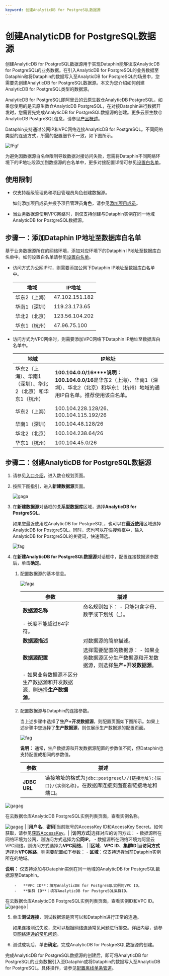 ```yaml
---
keyword: 创建AnalyticDB for PostgreSQL数据源
---
```


# 创建AnalyticDB for PostgreSQL数据源

创建AnalyticDB for PostgreSQL数据源用于实现Dataphin能够读取AnalyticDB for PostgreSQL的业务数据。在引入AnalyticDB for PostgreSQL的业务数据至Dataphin和将Dataphin的数据写入至AnalyticDB for PostgreSQL的场景中，您需要先创建AnalyticDB for PostgreSQL数据源。本文为您介绍如何创建AnalyticDB for PostgreSQL类型的数据源。

AnalyticDB for PostgreSQL即阿里云的云原生数仓AnalyticDB PostgreSQL，如果您使用的是云原生数仓AnalyticDB PostgreSQL，在对接Dataphin进行数据开发时，您需要先完成AnalyticDB for PostgreSQL数据源的创建。更多云原生数仓AnalyticDB PostgreSQL信息，请参见[产品概述](/cn.zh-CN/产品简介/产品概述.md)。

Dataphin支持通过公网IP和VPC网络连接AnalyticDB for PostgreSQL。不同网络类型的连通方式，所需的配置细节不一致，如下图所示。

![fFgf](https://help-static-aliyun-doc.aliyuncs.com/assets/img/zh-CN/2906309261/p304832.png)

为避免因数据源白名单限制导致数据对接访问失败，您需将Dataphin不同网络环境下的IP地址段添加到数据源的白名单中，更多对接配置详情可参见[设置白名单](/cn.zh-CN/快速入门/设置白名单.md)。

## 使用限制

-   仅支持超级管理员和项目管理员角色创建数据源。

    如何添加项目成员并授予项目管理员角色，请参见[添加项目成员](/cn.zh-CN/数仓规划/管理项目空间的权限和计算源.md)。

-   当业务数据源使用VPC网络时，则仅支持创建与Dataphin实例在同一地域AnalyticDB for PostgreSQL数据源。

## 步骤一：添加Dataphin IP地址至数据库白名单

基于业务数据源所在的网络环境，添加对应环境下的Dataphin IP地址至数据库白名单中。如何设置白名单请参见[设置白名单](/cn.zh-CN/快速入门/设置白名单.md)。

-   访问方式为公网IP时，则需要添加公网下Dataphin IP地址至数据库白名单中。

    |地域|IP地址|
    |--|----|
    |华东2（上海）|47.102.151.182|
    |华南1（深圳）|119.23.173.65|
    |华北2（北京）|123.56.104.202|
    |华东1（杭州）|47.96.75.100|

-   访问方式为VPC网络时，则需要添加VPC网络下Dataphin IP地址至数据库白名单中。

    |地域|IP地址|
    |--|----|
    |华东2（上海）、华南1（深圳）、华北2（北京）和华东1（杭州）|**100.104.0.0/16****说明：** **100.104.0.0/16**是华东2（上海）、华南1（深圳）、华北2（北京）和华东1（杭州）地域的通用IP白名单。推荐使用该白名单。 |
    |华东2（上海）|100.104.228.128/26、100.104.115.192/26|
    |华南1（深圳）|100.104.48.128/26|
    |华北2（北京）|100.104.238.64/26|
    |华东1（杭州）|100.104.45.0/26|


## 步骤二：创建AnalyticDB for PostgreSQL数据源

1.  请参见[入口介绍](/cn.zh-CN/数仓规划/概述.md)，进入数仓规划页面。

2.  按照下图指引，进入**新建数据源**页面。

    ![gaga](https://help-static-aliyun-doc.aliyuncs.com/assets/img/zh-CN/0323766261/p296046.png)

3.  在**新建数据源**对话框的**关系型数据库**区域，选择**AnalyticDB for PostgreSQL**。

    如果您最近使用过AnalyticDB for PostgreSQL，也可以在**最近使用**区域选择AnalyticDB for PostgreSQL。同时，您也可以在快搜索框中，输入AnalyticDB for PostgreSQL的关键词，快速筛选。

    ![fag](https://help-static-aliyun-doc.aliyuncs.com/assets/img/zh-CN/2906309261/p304833.png)

4.  在**新建AnalyticDB for PostgreSQL数据源**对话框中，配置连接数据源参数后，单击**确定**。

    1.  配置数据源的基本信息。

        ![faga](https://help-static-aliyun-doc.aliyuncs.com/assets/img/zh-CN/3906309261/p304834.png)

        |参数|描述|
        |--|--|
        |**数据源名称**|命名规则如下：        -   只能包含字母、数字或下划线（\_）。
        -   长度不能超过64字符。 |
        |**数据源描述**|对数据源的简单描述。|
        |**数据源配置**|选择需要配置的数据源：        -   如果业务数据源区分生产数据源和开发数据源，则选择**生产+开发数据源**。
        -   如果业务数据源不区分生产数据源和开发数据源，则选择**生产数据源**。 |

    2.  配置数据源与Dataphin的连接参数。

        当上述步骤中选择了**生产+开发数据源**，则配置页面如下图所示。如果上述步骤中您选择了**生产数据源**，则仅展示生产数据源的配置页面。

        ![fag](https://help-static-aliyun-doc.aliyuncs.com/assets/img/zh-CN/3906309261/p304848.png)

        **说明：** 通常，生产数据源和开发数据源配置的参数值不同，但Dataphin也支持配置成相同的参数值。

        |参数|描述|
        |--|--|
        |**JDBC URL**|链接地址的格式为`jdbc:postgresql//{链接地址}:{端口}/{实例名称}`。在数据库连接页面查看链接地址和端口。

![gagag](https://help-static-aliyun-doc.aliyuncs.com/assets/img/zh-CN/3906309261/p304845.png)

在云数据仓库AnalyticDB PostgreSQL实例列表页面，查看实例名称。

![gagag](https://help-static-aliyun-doc.aliyuncs.com/assets/img/zh-CN/3906309261/p304847.png) |
        |**用户名**、**密码**|当前账号的AccessKey ID和AccessKey Secret。如何获取，请参见[获取AccessKey]()。|
        |**访问方式**|选择对应的访问方式：        -   数据源所在网络环境为公网，则访问方式选择为**公网IP**。
        -   数据源所在网络环境为阿里云VPC网络，则访问方式选择为**VPC网络**。 |
        |**区域**、**VPC ID**、**集群ID**|当**访问方式**选择为**VPC网路**，则需要配置如下参数：        -   **区域**：仅支持选择当前Dataphin实例所在的地域。

**说明：** 仅支持添加与Dataphin实例在同一地域的AnalyticDB for PostgreSQL数据源至Dataphin。

        -   **VPC ID**：填写AnalyticDB for PostgreSQL实例的VPC ID。
        -   **集群 ID**：填写AnalyticDB for PostgreSQL集群ID。
在云数据仓库AnalyticDB PostgreSQL实例列表页面，查看实例ID和VPC ID。![gagaga](https://help-static-aliyun-doc.aliyuncs.com/assets/img/zh-CN/3906309261/p304843.png) |

5.  单击**测试连接**，测试数据源是否可以和Dataphin进行正常的连通。

    如果连接测试失败，您可以根据网络连通常见问题进行排查。详细内容，请参见[网络连通的常见问题]()。

6.  测试成功后，单击**确定**，完成AnalyticDB for PostgreSQL数据源的创建。


完成AnalyticDB for PostgreSQL数据源的创建后，即可将AnalyticDB for PostgreSQL的业务数据引入至Dataphin或将Dataphin的数据写入至AnalyticDB for PostgreSQL。具体操作，请参见[配置离线单条管道](/cn.zh-CN/数据引入/数据集成/离线单条管道/配置离线单条管道.md)。

